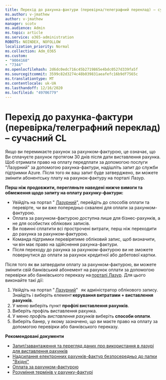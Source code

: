 ```yaml
---
title: Перехід до рахунка-фактури (перевірка/телеграфний переклад) – сучасний CL
ms.author: v-jmathew
author: v-jmathew
manager: scotv
ms.audience: Admin
ms.topic: article
ms.service: o365-administration
ROBOTS: NOINDEX, NOFOLLOW
localization_priority: Normal
ms.collection: Adm_O365
ms.custom:
- "9004168"
- "7344"
ms.openlocfilehash: 2d6dc0edc716c45b2719865e4bdc0527d339fa5f
ms.sourcegitcommit: 3599c82d3274c48b039831aeafefc16b9df7565c
ms.translationtype: MT
ms.contentlocale: uk-UA
ms.lasthandoff: 12/16/2020
ms.locfileid: "49706779"
---
```

# <a name="switch-to-invoice-pay-checkwire-transfer---modern-cl"></a>Перехід до рахунка-фактури (перевірка/телеграфний переклад) – сучасний CL

Якщо ви перемикаєте рахунок за рахунком-фактурою, це означає, що Ви сплачуєте рахунок протягом 30 днів після дати виставлення рахунка. Щоб отримати право на оплату передплати за допомогою послуги "Лазурний" за допомогою рахунка-фактури, надішліть запит до служби підтримки Azure. Після того як ваш запит буде затверджено, ви можете змінити абонентську плату на рахунок-фактуру на порталі Лазур.

**Перш ніж продовжити, перегляньте наведені нижче вимоги та обмеження щодо запиту на оплату рахунку-фактури:**

- Увійдіть на портал " [Лазурний](https://portal.azure.com/)", перейдіть до способів оплати та перевірте, чи ви вже попередньо схвалені для оплати за рахунком-фактурою.
- Оплата за рахунком-фактурою доступна лише для бізнес-рахунків, а не для особистих облікових записів.
- Ви повинні сплатити всі прострочені витрати, перш ніж переходити до рахунка за рахунком-фактурою.
- Команда підтримки перевірятиме обліковий запис, щоб визначити, чи він має право на здійснення рахунка-фактури.
- Після переходу до рахунка за рахунком-фактурою ви не зможете повернутися до оплати за рахунок кредитної або дебетової картки.

Після того як ви затвердили оплату за рахунком-фактурою, ви можете змінити свій банківський абонемент на рахунок оплати за допомогою перевірки або банківського переказу на [порталі Лазур](https://portal.azure.com/).
Для цього виконайте такі дії:

1. Увійдіть на портал " [Лазурний](https://portal.azure.com/)"   як адміністратор облікового запису. Знайдіть і виберіть елемент **керування витратами + виставлення рахунків**.
2. У меню виберіть пункт **профілі виставлення рахунків**.
3. Виберіть профіль виставлення рахунка.
4. У меню *профіль виставлення рахунків* виберіть **способи оплати**.
5. Виберіть банер, у якому зазначено, що ви маєте право на оплату за допомогою перевірки або банківського переказу.

**Рекомендовані документи**

- [Запит/завантаження та перегляд даних про використання в лазурі для виставлення рахунків](https://docs.microsoft.com/azure/billing/billing-download-azure-invoice-daily-usage-date)
- [Надсилання електронних рахунків-фактур безпосередньо до папки "Вхідні"](https://docs.microsoft.com/azure/billing/billing-download-azure-invoice-daily-usage-date)
- [Оплата за рахунком-фактурою](https://docs.microsoft.com/azure/billing/billing-how-to-pay-by-invoice)
- [Розуміння термінів у рахунку-фактурі](https://docs.microsoft.com/azure/billing/billing-understand-your-invoice)
